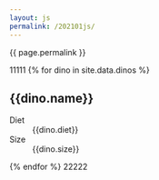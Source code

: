 ```yaml
---
layout: js
permalink: /202101js/
---
```



{{ page.permalink }}

11111
{% for dino in site.data.dinos %}
  <h2>{{dino.name}}</h2>
  <dl>
    <dt>Diet</dt>
    <dd>{{dino.diet}}</dd>
    <dt>Size</dt>
    <dd>{{dino.size}}</dd>
  </dl>
{% endfor %}
22222
